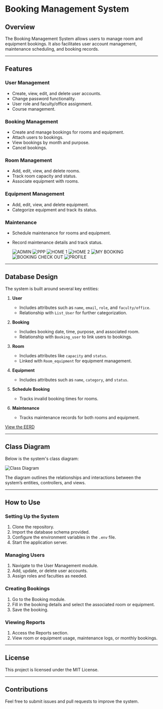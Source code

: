 # Booking Management System

## Overview

The Booking Management System allows users to manage room and equipment bookings. It also facilitates user account management, maintenance scheduling, and booking records.

---

## Features

### User Management

- Create, view, edit, and delete user accounts.
- Change password functionality.
- User role and faculty/office assignment.
- Course management.

### Booking Management

- Create and manage bookings for rooms and equipment.
- Attach users to bookings.
- View bookings by month and purpose.
- Cancel bookings.

### Room Management

- Add, edit, view, and delete rooms.
- Track room capacity and status.
- Associate equipment with rooms.

### Equipment Management

- Add, edit, view, and delete equipment.
- Categorize equipment and track its status.

### Maintenance

- Schedule maintenance for rooms and equipment.
- Record maintenance details and track status.

  ![ADMIN](/public./images/1.png)
![PPP](./public/images/2.png)
![HOME 1](./public/images/3.png)
![HOME 2](./public/images/4.png)
![MY BOOKING](./public/images/5.png)
![BOOKING CHECK OUT](./public/images/7.png)
![PROFILE](./public/images/6.png)
---

## Database Design

The system is built around several key entities:

1. **User**

   - Includes attributes such as `name`, `email`, `role`, and `faculty/office`.
   - Relationship with `List_User` for further categorization.

2. **Booking**

   - Includes booking date, time, purpose, and associated room.
   - Relationship with `Booking_user` to link users to bookings.

3. **Room**

   - Includes attributes like `capacity` and `status`.
   - Linked with `Room_equipment` for equipment management.

4. **Equipment**

   - Includes attributes such as `name`, `category`, and `status`.

5. **Schedule Booking**

   - Tracks invalid booking times for rooms.

6. **Maintenance**

   - Tracks maintenance records for both rooms and equipment.

[View the EERD](./EERD%20librarRoom%20reservation%20system%20PDF.pdf)



---

## Class Diagram

Below is the system's class diagram:

![Class Diagram](./public/images/8.png)


The diagram outlines the relationships and interactions between the system’s entities, controllers, and views.

---

## How to Use

### Setting Up the System

1. Clone the repository.
2. Import the database schema provided.
3. Configure the environment variables in the `.env` file.
4. Start the application server.

### Managing Users

1. Navigate to the User Management module.
2. Add, update, or delete user accounts.
3. Assign roles and faculties as needed.

### Creating Bookings

1. Go to the Booking module.
2. Fill in the booking details and select the associated room or equipment.
3. Save the booking.

### Viewing Reports

1. Access the Reports section.
2. View room or equipment usage, maintenance logs, or monthly bookings.

---

## License

This project is licensed under the MIT License.

---

## Contributions

Feel free to submit issues and pull requests to improve the system.

